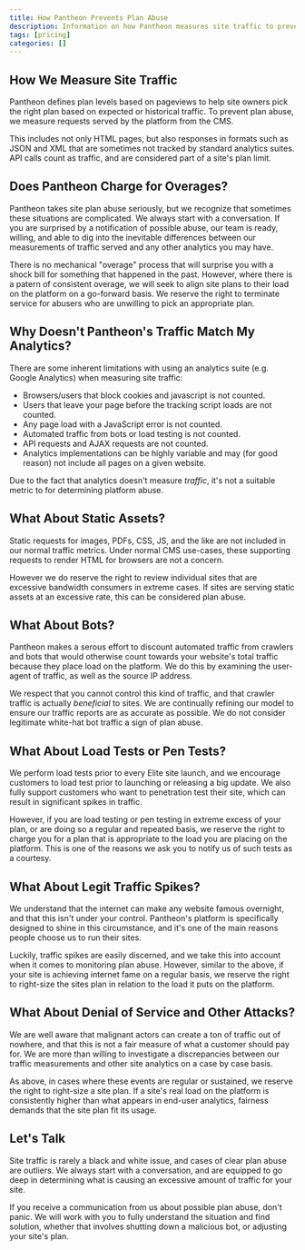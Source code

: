 ```yaml
---
title: How Pantheon Prevents Plan Abuse
description: Information on how Pantheon measures site traffic to prevent plan abuse
tags: [pricing]
categories: []
---
```


## How We Measure Site Traffic

Pantheon defines plan levels based on pageviews to help site owners pick the right plan based on expected or historical traffic. To prevent plan abuse, we measure requests served by the platform from the CMS. 

This includes not only HTML pages, but also responses in formats such as JSON and XML that are sometimes not tracked by standard analytics suites. API calls count as traffic, and are considered part of a site's plan limit.

## Does Pantheon Charge for Overages?

Pantheon takes site plan abuse seriously, but we recognize that sometimes these situations are complicated. We always start with a conversation. If you are surprised by a notification of possible abuse, our team is ready, willing, and able to dig into the inevitable differences between our measurements of traffic served and any other analytics you may have.

There is no mechanical "overage" process that will surprise you with a shock bill for something that happened in the past. However, where there is a patern of consistent overage, we will seek to align site plans to their load on the platform on a go-forward basis. We reserve the right to terminate service for abusers who are unwilling to pick an appropriate plan.

## Why Doesn't Pantheon's Traffic Match My Analytics?

There are some inherent limitations with using an analytics suite (e.g. Google Analytics) when measuring site traffic:

 - Browsers/users that block cookies and javascript is not counted.
 - Users that leave your page before the tracking script loads are not counted.
 - Any page load with a JavaScript error is not counted.
 - Automated traffic from bots or load testing is not counted.
 - API requests and AJAX requests are not counted.
 - Analytics implementations can be highly variable and may (for good reason) not include all pages on a given website.

Due to the fact that analytics doesn't measure _traffic_, it's not a suitable metric to for determining platform abuse.

## What About Static Assets?

Static requests for images, PDFs, CSS, JS, and the like are not included in our normal traffic metrics. Under normal CMS use-cases, these supporting requests to render HTML for browsers are not a concern.

However we do reserve the right to review individual sites that are excessive bandwidth consumers in extreme cases. If sites are serving static assets at an excessive rate, this can be considered plan abuse.

## What About Bots?

Pantheon makes a serous effort to discount automated traffic from crawlers and bots that would otherwise count towards your website's total traffic because they place load on the platform. We do this by examining the user-agent of traffic, as well as the source IP address.

We respect that you cannot control this kind of traffic, and that crawler traffic is actually _beneficial_ to sites. We are continually refining our model to ensure our traffic reports are as accurate as possible. We do not consider legitimate white-hat bot traffic a sign of plan abuse.

## What About Load Tests or Pen Tests?

We perform load tests prior to every Elite site launch, and we encourage customers to load test prior to launching or releasing a big update. We also fully support customers who want to penetration test their site, which can result in significant spikes in traffic.

However, if you are load testing or pen testing in extreme excess of your plan, or are doing so a regular and repeated basis, we reserve the right to charge you for a plan that is appropriate to the load you are placing on the platform. This is one of the reasons we ask you to notify us of such tests as a courtesy. 

## What About Legit Traffic Spikes?

We understand that the internet can make any website famous overnight, and that this isn't under your control. Pantheon's platform is specifically designed to shine in this circumstance, and it's one of the main reasons people choose us to run their sites. 

Luckily, traffic spikes are easily discerned, and we take this into account when it comes to monitoring plan abuse. However, similar to the above, if your site is achieving internet fame on a regular basis, we reserve the right to right-size the sites plan in relation to the load it puts on the platform. 

## What About Denial of Service and Other Attacks?

We are well aware that malignant actors can create a ton of traffic out of nowhere, and that this is not a fair measure of what a customer should pay for. We are more than willing to investigate a discrepancies between our traffic measurements and other site analytics on a case by case basis.

As above, in cases where these events are regular or sustained, we reserve the right to right-size a site plan. If a site's real load on the platform is consistently higher than what appears in end-user analytics, fairness demands that the site plan fit its usage.

## Let's Talk

Site traffic is rarely a black and white issue, and cases of clear plan abuse are outliers. We always start with a conversation, and are equipped to go deep in determining what is causing an excessive amount of traffic for your site.

If you receive a communication from us about possible plan abuse, don't panic. We will work with you to fully understand the situation and find solution, whether that involves shutting down a malicious bot, or adjusting your site's plan.